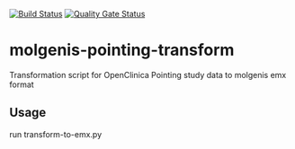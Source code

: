 [![Build Status](https://jenkins.dev.molgenis.org/buildStatus/icon?job=molgenis%2Fmolgenis-py-pointing-transform%2Fmaster)](http://jenkins.dev.molgenis.org/job/molgenis/job/molgenis-py-pointing-transform/job/master/)
[![Quality Gate Status](https://sonarcloud.io/api/project_badges/measure?project=org.molgenis%3Amolgenis-py-pointing-transform&metric=alert_status)](https://sonarcloud.io/dashboard?id=org.molgenis%3Amolgenis-py-pointing-transform)

# molgenis-pointing-transform
Transformation script for OpenClinica Pointing study data to molgenis emx format 

## Usage
run transform-to-emx.py
